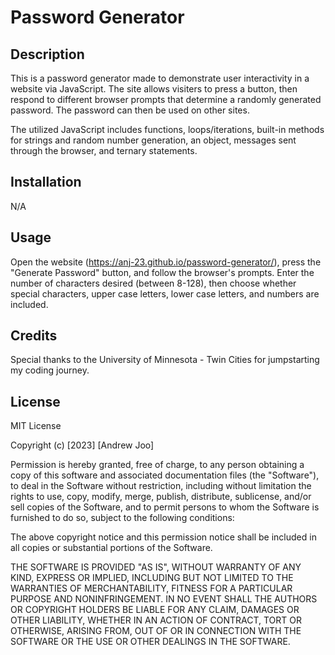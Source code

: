 # Password Generator

## Description

This is a password generator made to demonstrate user interactivity in a website via JavaScript. The site allows visiters to press a button, then respond to different browser prompts that determine a randomly generated password. The password can then be used on other sites.

The utilized JavaScript includes functions, loops/iterations, built-in methods for strings and random number generation, an object, messages sent through the browser, and ternary statements.

## Installation

N/A

## Usage

Open the website (https://anj-23.github.io/password-generator/), press the "Generate Password" button, and follow the browser's prompts. Enter the number of characters desired (between 8-128), then choose whether special characters, upper case letters, lower case letters, and numbers are included.

## Credits

Special thanks to the University of Minnesota - Twin Cities for jumpstarting my coding journey.

## License

MIT License

Copyright (c) [2023] [Andrew Joo]

Permission is hereby granted, free of charge, to any person obtaining a copy
of this software and associated documentation files (the "Software"), to deal
in the Software without restriction, including without limitation the rights
to use, copy, modify, merge, publish, distribute, sublicense, and/or sell
copies of the Software, and to permit persons to whom the Software is
furnished to do so, subject to the following conditions:

The above copyright notice and this permission notice shall be included in all
copies or substantial portions of the Software.

THE SOFTWARE IS PROVIDED "AS IS", WITHOUT WARRANTY OF ANY KIND, EXPRESS OR
IMPLIED, INCLUDING BUT NOT LIMITED TO THE WARRANTIES OF MERCHANTABILITY,
FITNESS FOR A PARTICULAR PURPOSE AND NONINFRINGEMENT. IN NO EVENT SHALL THE
AUTHORS OR COPYRIGHT HOLDERS BE LIABLE FOR ANY CLAIM, DAMAGES OR OTHER
LIABILITY, WHETHER IN AN ACTION OF CONTRACT, TORT OR OTHERWISE, ARISING FROM,
OUT OF OR IN CONNECTION WITH THE SOFTWARE OR THE USE OR OTHER DEALINGS IN THE
SOFTWARE.
